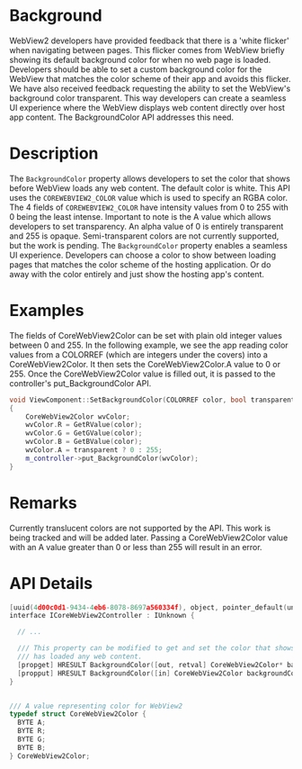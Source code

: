 # Background
WebView2 developers have provided feedback that there is a 'white flicker' when navigating between pages. This flicker comes from WebView briefly showing its default background color for when no web page is loaded. Developers should be able to set a custom background color for the WebView that matches the color scheme of their app and avoids this flicker. We have also received feedback requesting the ability to set the WebView's background color transparent. This way developers can create a seamless UI experience where the WebView displays web content directly over host app content. The BackgroundColor API addresses this need.


# Description
The `BackgroundColor` property allows developers to set the color that shows before WebView loads any web content.  The default color is white. This API uses the `COREWEBVIEW2_COLOR` value which is used to specify an RGBA color. The 4 fields of `COREWEBVIEW2_COLOR` have intensity values from 0 to 255 with 0 being the least intense. Important to note is the A value which allows developers to set transparency. An alpha value of 0 is entirely transparent and 255 is opaque. Semi-transparent colors are not currently supported, but the work is pending. The `BackgroundColor` property enables a seamless UI experience. Developers can choose a color to show between loading pages that matches the color scheme of the hosting application. Or do away with the color entirely and just show the hosting app's content.

# Examples
The fields of CoreWebView2Color can be set with plain old integer values between 0 and 255. In the following example, we see the app reading color values from a COLORREF (which are integers under the covers) into a CoreWebView2Color. It then sets the CoreWebView2Color.A value to 0 or 255. Once the CoreWebView2Color value is filled out, it is passed to the controller's put_BackgroundColor API.  
```cpp
void ViewComponent::SetBackgroundColor(COLORREF color, bool transparent)
{
    CoreWebView2Color wvColor;
    wvColor.R = GetRValue(color);
    wvColor.G = GetGValue(color);
    wvColor.B = GetBValue(color);
    wvColor.A = transparent ? 0 : 255;
    m_controller->put_BackgroundColor(wvColor);
}
```


# Remarks
Currently translucent colors are not supported by the API. This work is being tracked and will be added later. Passing a CoreWebView2Color value with an A value greater than 0 or less than 255 will result in an error.



# API Details
```cpp
[uuid(4d00c0d1-9434-4eb6-8078-8697a560334f), object, pointer_default(unique)]
interface ICoreWebView2Controller : IUnknown {

  // ...

  /// This property can be modified to get and set the color that shows before the WebView
  /// has loaded any web content.
  [propget] HRESULT BackgroundColor([out, retval] CoreWebView2Color* backgroundColor);
  [propput] HRESULT BackgroundColor([in] CoreWebView2Color backgroundColor);
}


/// A value representing color for WebView2
typedef struct CoreWebView2Color {
  BYTE A;
  BYTE R;
  BYTE G;
  BYTE B;
} CoreWebView2Color;
```
